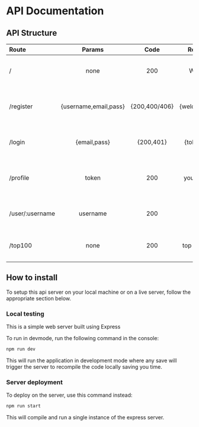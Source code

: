 # API Documentation

## API Structure
| Route | Params | Code | Response | Description |
| :--- | :--: | :--: | :--: | :-- |
| / | none | 200 | Welcome | Standard ok response from server |
| /register | {username,email,pass} | {200,400/406} | {welcome,error} | Registers a new user based on credentials given |
| /login | {email,pass} | {200,401} | {token,error} | Login to api and receive login token for access |
| /profile | token | 200 | your account | Show stats page for yourself as a logged in user |
| /user/:username | username | 200 | user | Show stats page for selected user |
| /top100 | none | 200 | top 100 users | Send the current top 100 users on the app |


## How to install
To setup this api server on your local machine or on a live server, follow the appropriate section below.

### Local testing
This is a simple web server built using Express

To run in devmode, run the following command in the console:

```bash
npm run dev
```

This will run the application in development mode where any save will trigger the server to recompile the code locally saving you time.

### Server deployment
To deploy on the server, use this command instead:

```bash
npm run start
```

This will compile and run a single instance of the express server.